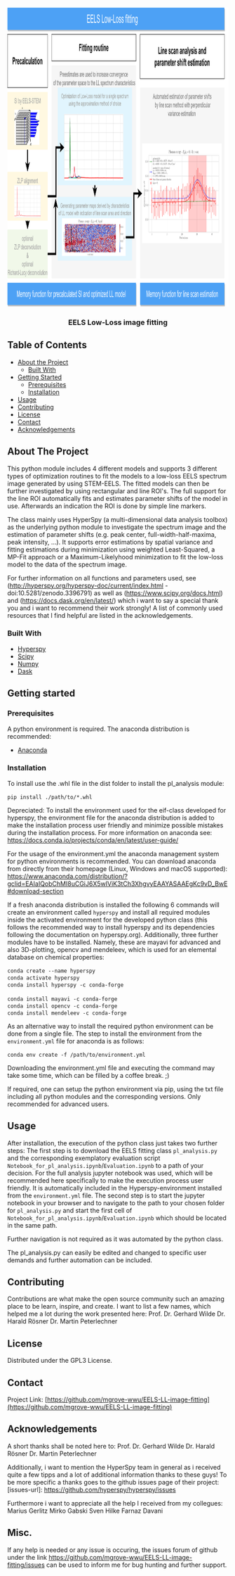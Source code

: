 <!--
***
*** Credits here go to : othneildrew/Best-README-Template for the awesome README Template
*** Thanks for checking out this README Template. If you have a suggestion that would
*** make this better, please fork the repo and create a pull request or simply open
*** an issue with the tag "enhancement".
*** Thanks again! Now go create something AMAZING! :D
-->





<!-- PROJECT SHIELDS -->
<!--
*** I'm using markdown "reference style" links for readability.
*** Reference links are enclosed in brackets [ ] instead of parentheses ( ).
*** See the bottom of this document for the declaration of the reference variables
*** for contributors-url, forks-url, etc. This is an optional, concise syntax you may use.
*** https://www.markdownguide.org/basic-syntax/#reference-style-links
-->

<!-- PROJECT LOGO -->
<br />
<p align="center">
  <a href="https://github.com/mgrove-wwu/EELS-LL-image-fitting/">
    <img src="EELS-LL-chartflow-aligned.png" alt="Logo" width="1024" height="680">
  </a>

  <h3 align="center">EELS Low-Loss image fitting</h3>
  </p>
</p>



<!-- TABLE OF CONTENTS -->
## Table of Contents

* [About the Project](#about-the-project)
  * [Built With](#built-with)
* [Getting Started](#getting-started)
  * [Prerequisites](#prerequisites)
  * [Installation](#installation)
* [Usage](#usage)
* [Contributing](#contributing)
* [License](#license)
* [Contact](#contact)
* [Acknowledgements](#acknowledgements)



<!-- ABOUT THE PROJECT -->
## About The Project


This python module includes 4 different models and supports 3 different types of optimization routines to fit the models to a low-loss EELS spectrum image generated by using STEM-EELS. The fitted models can then be further investigated by using rectangular and line ROI's. The full support for the line ROI automatically fits and estimates parameter shifts of the model in use. Afterwards an indication the ROI is done by simple line markers.

The class mainly uses HyperSpy (a multi-dimensional data analysis toolbox) as the underlying python module to investigate the spectrum image and the estimation of parameter shifts (e.g. peak center, full-width-half-maxima, peak intensity, ...). It supports error estimations by spatial variance and fitting estimations during minimization using weighted Least-Squared, a MP-Fit approach or a Maximum-Likelyhood minimization to fit the low-loss model to the data of the spectrum image.

For further information on all functions and parameters used, see (http://hyperspy.org/hyperspy-doc/current/index.html - doi:10.5281/zenodo.3396791) as well as (https://www.scipy.org/docs.html) and (https://docs.dask.org/en/latest/) which i want to say a special thank you and i want to recommend their work strongly!
A list of commonly used resources that I find helpful are listed in the acknowledgements.

### Built With
* [Hyperspy](https://hyperspy.org)
* [Scipy](https://scipy.org)
* [Numpy](https://numpy.org)
* [Dask](https://dask.org)

## Getting started

### Prerequisites

A python environment is required.
The anaconda distribution is recommended:

* [Anaconda](https://www.anaconda.com/distribution/)

### Installation

To install use the .whl file in the dist folder to install the pl_analysis module: 
```
pip install ./path/to/*.whl
```

Depreciated: To install the environment used for the eif-class developed for hyperspy, the environment file for the anaconda distribution is added to make the installation process user friendly and minimize possible mistakes during the installation process. For more information on anaconda see: https://docs.conda.io/projects/conda/en/latest/user-guide/

For the usage of the environment.yml the anaconda management system for python environments is recommended. You can download anaconda from directly from their homepage (Linux, Windows and macOS supported): https://www.anaconda.com/distribution/?gclid=EAIaIQobChMI8uCGiJ6X5wIViK3tCh3XhgvyEAAYASAAEgKc9vD_BwE#download-section

If a fresh anaconda distribution is installed the following 6 commands will create an environment called `hyperspy` and install all required modules inside the activated environment for the developed python class (this follows the recommended way to install hyperspy and its dependencies following the documentation on hyperspy.org). Additionally, three further modules have to be installed. Namely, these are mayavi for advanced and also 3D-plotting, opencv and mendeleev, which is used for an elemental database on chemical properties:

```
conda create --name hyperspy
conda activate hyperspy
conda install hyperspy -c conda-forge 

conda install mayavi -c conda-forge
conda install opencv -c conda-forge 
conda install mendeleev -c conda-forge  
```

As an alternative way to install the required python environment can be done from a single file.
The step to install the environment from the `environment.yml` file for anaconda is as follows:

```
conda env create -f /path/to/environment.yml
```

Downloading the environment.yml file and executing the command may take some time, which can be filled by a coffee break. ;)

If required, one can setup the python environment via pip, using the txt file including all python modules and the corresponding versions. Only recommended for advanced users.

<!-- USAGE EXAMPLES -->
## Usage

After installation, the execution of the python class just takes two further steps:
The first step is to download the EELS fitting class `pl_analysis.py` and the corresponding exemplatory evaluation script `Notebook_for_pl_analysis.ipynb`/`Evaluation.ipynb` to a path of your decision. For the full analysis jupyter notebook was used, which will be recommended here specifically to make the execution process user friendly. It is automatically included in the Hyperspy-environment installed from the `environment.yml` file.
The second step is to start the jupyter notebook in your browser and to navigate to the path to your chosen folder for  `pl_analysis.py` and start the first cell of  `Notebook_for_pl_analysis.ipynb`/`Evaluation.ipynb` which should be located in the same path.

Further navigation is not required as it was automated by the python class.

The pl_analysis.py can easily be edited and changed to specific user demands and further automation can be included.

<!-- CONTRIBUTING -->
## Contributing

Contributions are what make the open source community such an amazing place to be learn, inspire, and create.
I want to list a few names, which helped me a lot during the work presented here:
Prof. Dr. Gerhard Wilde
Dr. Harald Rösner
Dr. Martin Peterlechner

<!-- LICENSE -->
## License

Distributed under the GPL3 License.



<!-- CONTACT -->
## Contact

Project Link: [https://github.com/mgrove-wwu/EELS-LL-image-fitting](https://github.com/mgrove-wwu/EELS-LL-image-fitting)


<!-- ACKNOWLEDGEMENTS -->
## Acknowledgements

A short thanks shall be noted here to:
Prof. Dr. Gerhard Wilde
Dr. Harald Rösner
Dr. Martin Peterlechner

Additionally, i want to mention the HyperSpy team in general as i received quite a few tipps and a lot of additional information thanks to these guys! To be more specific a thanks goes to the github issues page of their project:
[issues-url]: https://github.com/hyperspy/hyperspy/issues

Furthermore i want to appreciate all the help I received from my collegues:
Marius Gerlitz
Mirko Gabski
Sven Hilke
Farnaz Davani


## Misc.

If any help is needed or any issue is occuring, the issues forum of github under the link https://github.com/mgrove-wwu/EELS-LL-image-fitting/issues can be used to inform me for bug hunting and further support.
